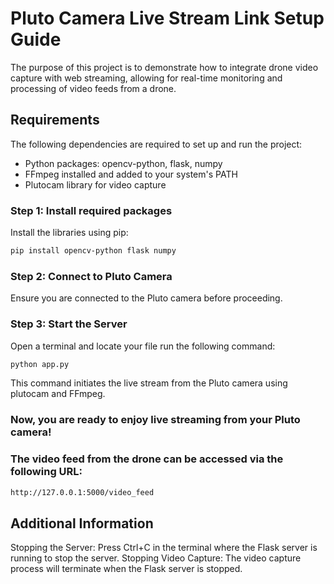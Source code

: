 # Pluto Camera Live Stream Link Setup Guide

The purpose of this project is to demonstrate how to integrate drone video capture with web streaming, allowing for real-time monitoring and processing of video feeds from a drone.

## Requirements
The following dependencies are required to set up and run the project:

- Python packages: opencv-python, flask, numpy 
- FFmpeg installed and added to your system's PATH
- Plutocam library for video capture


### Step 1: Install required packages

Install the libraries using pip:
```bash
pip install opencv-python flask numpy
```

### Step 2: Connect to Pluto Camera
Ensure you are connected to the Pluto camera before proceeding.

### Step 3: Start the Server
Open a terminal and locate your file run the following command:

```bash
python app.py
```
This command initiates the live stream from the Pluto camera using plutocam and FFmpeg.

### Now, you are ready to enjoy live streaming from your Pluto camera! 
### The video feed from the drone can be accessed via the following URL:
```bash
http://127.0.0.1:5000/video_feed
```

## Additional Information
Stopping the Server: Press Ctrl+C in the terminal where the Flask server is running to stop the server.
Stopping Video Capture: The video capture process will terminate when the Flask server is stopped.
